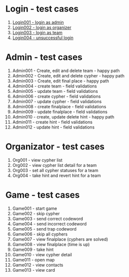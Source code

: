 # Login - test cases

1. [Login001 - login as admin](https://github.com/JitkaCNGroup/lentils/blob/master/testing/login/Login001%20-%20login%20as%20admin.md)
1. [Login002 - login as organizer](https://github.com/JitkaCNGroup/lentils/blob/master/testing/login/Login002%20-%20login%20as%20organizer.md)
1. [Login003 - login as team](https://github.com/JitkaCNGroup/lentils/blob/master/testing/login/Login003%20-%20login%20as%20team.md)
1. [Login004 - unsuccessful login](https://github.com/JitkaCNGroup/lentils/blob/master/testing/login/Login004%20-%20unsuccessful%20login.md)


# Admin - test cases

1. Admin001 - Create, edit and delete team - happy path
1. Admin002 - Create, edit and delete cypher - happy path
1. Admin003 - Create, edit final place - happy path
1. Admin004 - create team - field validations 
1. Admin005 - update team - field validations
1. Admin006 - create cypher - field validations
1. Admin007 - update cypher - field validations
1. Admin008 - create finalplace - field validations
1. Admin009 - update finalplace - field validations
1. Admin010 - create, update delete hint - happy path
1. Admin011 - create hint - field validations
1. Admin012 - update hint - field validations


# Organizator - test cases

1. Org001 - view cypher list
1. Org002 - view cypher list detail for a team
1. Org003 - set all cypher statuses for a team
1. Org004 - take hint and revert hint for a team


# Game - test cases

1. Game001 - start game
1. Game002 - skip cypher
1. Game003 - send correct codeword
1. Game004 - send incorrect codeword
1. Game005 - send trap codeword
1. Game006 - skip all cyphers
1. Game007 - view finalplace (cyphers are solved)
1. Game008 - view finalplace (time is up)
1. Game009 - take hint
1. Game010 - view cypher detail
1. Game011 - open map
1. Game012 - view contacts
1. Game013 - view card
